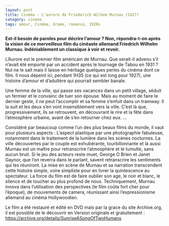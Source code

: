 ```yaml
---
layout: post
title: Cinéma - L'aurore de Friederich Wilhem Murnau (1927)
category: cinema
tags: amour, Cinéma, drame, romance, 1920s
---
```

**​Est-il besoin de paroles pour décrire l’amour ? Non, répondra-t-on après la vision de ce merveilleux film du cinéaste allemand Friedrich Wilhelm Murnau. Indéniablement un classique à voir et revoir.**

L’Aurore est le premier film américain de Murnau. Que serait-il advenu s’il n’avait été emporté par un accident après le tournage de Tabou en 1931 ? Nul ne le sait mais il laisse en héritage quelques perles du cinéma dont ce film. Il nous dépeint ici, pendant 1H35 (ce qui est long pour 1927), une histoire d’amour et d’adultère qui pourrait sembler banale.

Une femme de la ville, qui passe ses vacances dans un petit village, séduit un fermier et le convainc de tuer son épouse. Mais au moment de faire le dernier geste, il ne peut l’accomplir et sa femme s’enfuit dans un tramway. Il la suit et les deux s’en vont insensiblement vers la ville. C’est là que, progressivement, ils se retrouvent, en découvrant le rire et la fête dans l’atmosphère urbaine, avant de s’en retourner chez eux. …

Considéré par beaucoup comme l’un des plus beaux films du monde, il vaut pour plusieurs aspects : L’aspect plastique par une photographie fabuleuse, notamment dans le traitement de la lumière dans les scènes nocturnes. La ville découvertes par le couple est exhubérante, tourbillonnante et là aussi Murnau est un maître pour retranscrire l’atmosphère et le tumulte, sans aucun bruit. Si le jeu des acteurs reste muet, George O Brien et Janet Gaynor, que l’on reverra dans le parlant, savent retranscrire les sentiments qui les réuniront. La mise en scène de Murnau et sa narration transcendent cette histoire simple, voire simpliste pour en livrer la quintescence au spectateur. La force du film est de faire oublier son age, le noir et blanc, le silence et de toucher au plus profond de nous. Techniquement, Murnau innova dans l’utilisation des perspectives (le film coûta fort cher pour l’époque), de mouvements de camera, réunissant ainsi l’expressionisme allemand au cinéma Hollywoodien.

Le film a été restauré et édité en DVD mais par la grace du site Archive.org, il est possible de le découvrir en Version originale et gratuitement : https://archive.org/details/SunriseASongOfTwoHumans

